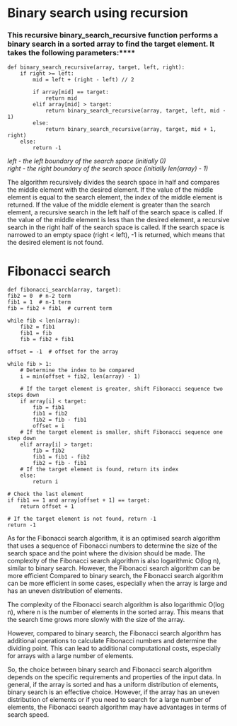 # Binary search using recursion
### This recursive binary_search_recursive function performs a binary search in a sorted array to find the target element. It takes the following parameters:****
    def binary_search_recursive(array, target, left, right):
        if right >= left:
            mid = left + (right - left) // 2
    
            if array[mid] == target:
                return mid
            elif array[mid] > target:
                return binary_search_recursive(array, target, left, mid - 1)
            else:
                return binary_search_recursive(array, target, mid + 1, right)
        else:
            return -1
_left - the left boundary of the search space (initially 0)<br>
right - the right boundary of the search space (initially len(array) - 1)_

The algorithm recursively divides the search space in half and compares the middle element with the desired element. If the value of the middle element is equal to the search element, the index of the middle element is returned. If the value of the middle element is greater than the search element, a recursive search in the left half of the search space is called.
If the value of the middle element is less than the desired element, a recursive search in the right half of the search space is called. If the search space is narrowed to an empty space (right < left), -1 is returned, which means that the desired element is not found.

# Fibonacci search

    def fibonacci_search(array, target):
    fib2 = 0  # n-2 term
    fib1 = 1  # n-1 term
    fib = fib2 + fib1  # current term

    while fib < len(array):
        fib2 = fib1
        fib1 = fib
        fib = fib2 + fib1

    offset = -1  # offset for the array

    while fib > 1:
        # Determine the index to be compared
        i = min(offset + fib2, len(array) - 1)

        # If the target element is greater, shift Fibonacci sequence two steps down
        if array[i] < target:
            fib = fib1
            fib1 = fib2
            fib2 = fib - fib1
            offset = i
        # If the target element is smaller, shift Fibonacci sequence one step down
        elif array[i] > target:
            fib = fib2
            fib1 = fib1 - fib2
            fib2 = fib - fib1
        # If the target element is found, return its index
        else:
            return i

    # Check the last element
    if fib1 == 1 and array[offset + 1] == target:
        return offset + 1

    # If the target element is not found, return -1
    return -1

As for the Fibonacci search algorithm, it is an optimised search algorithm that uses a sequence of Fibonacci numbers to determine the size of the search space and the point where the division should be made. The complexity of the Fibonacci search algorithm is also logarithmic O(log n), similar to binary search. However, the Fibonacci search algorithm can be more efficient Compared to binary search, the Fibonacci search algorithm can be more efficient in some cases, especially when the array is large and has an uneven distribution of elements.

The complexity of the Fibonacci search algorithm is also logarithmic O(log n), where n is the number of elements in the sorted array. This means that the search time grows more slowly with the size of the array.

However, compared to binary search, the Fibonacci search algorithm has additional operations to calculate Fibonacci numbers and determine the dividing point. This can lead to additional computational costs, especially for arrays with a large number of elements.

So, the choice between binary search and Fibonacci search algorithm depends on the specific requirements and properties of the input data. In general, if the array is sorted and has a uniform distribution of elements, binary search is an effective choice. However, if the array has an uneven distribution of elements or if you need to search for a large number of elements, the Fibonacci search algorithm may have advantages in terms of search speed.
